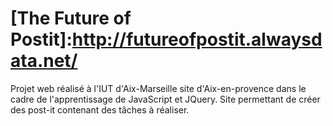 # [The Future of Postit]:http://futureofpostit.alwaysdata.net/ 
Projet web réalisé à l'IUT d'Aix-Marseille site d'Aix-en-provence dans le cadre de l'apprentissage de JavaScript et JQuery.
Site permettant de créer des post-it contenant des tâches à réaliser.
